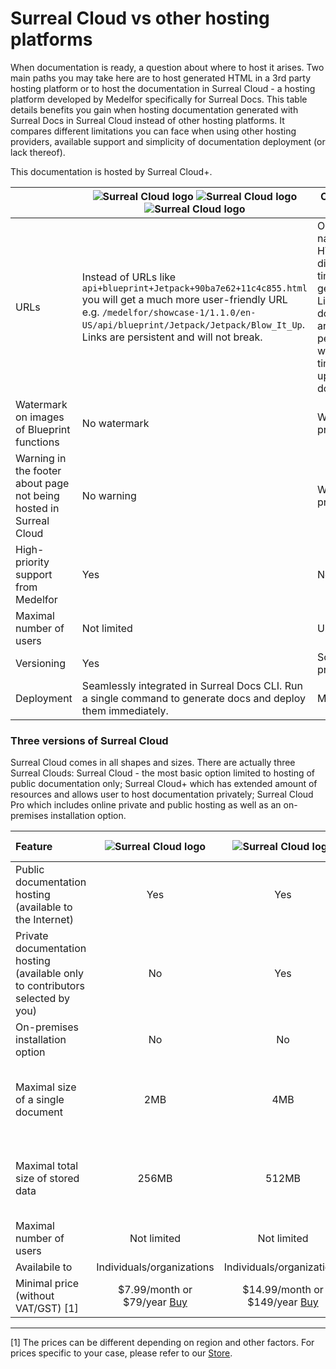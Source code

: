 # Surreal Cloud vs other hosting platforms

When documentation is ready, a question about where to host it arises. Two main paths you may take here are to host generated HTML in a 3rd party hosting platform or to host the documentation in Surreal Cloud - a hosting platform developed by Medelfor specifically for Surreal Docs. This table details benefits you gain when hosting documentation generated with Surreal Docs in Surreal Cloud instead of other hosting platforms. It compares different limitations you can face when using other hosting providers, available support and simplicity of documentation deployment (or lack thereof).

This documentation is hosted by Surreal Cloud+.

|                                                                    | ![Surreal Cloud logo](images/SurrealDocsCloud50.png) ![Surreal Cloud logo](images/SurrealDocsCloudPlus50.png) ![Surreal Cloud logo](images/SurrealDocsCloudPro50.png)                                                                     | Other hosting platforms                                                                                                                                                 |
|--------------------------------------------------------------------|-------------------------------------------------------------------------------------------------------------------------------------------------------------------------------------------------------------------------------------------|-------------------------------------------------------------------------------------------------------------------------------------------------------------------------|
| URLs                                                               | Instead of URLs like `api+blueprint+Jetpack+90ba7e62+11c4c855.html` you will get a much more user-friendly URL e.g. `/medelfor/showcase-1/1.1.0/en-US/api/blueprint/Jetpack/Jetpack/Blow_It_Up`. Links are persistent and will not break. | Obfuscated names of HTML files, different each time you generate docs. Links to documentation are not persistent and will break each time you update the documentaiton. |
| Watermark on images of Blueprint functions                         | No watermark                                                                                                                                                                                                                              | Watermark presented                                                                                                                                                     |
| Warning in the footer about page not being hosted in Surreal Cloud | No warning                                                                                                                                                                                                                                | Warning presented                                                                                                                                                       |
| High-priority support from Medelfor                                | Yes                                                                                                                                                                                                                                       | No support                                                                                                                                                              |
| Maximal number of users                                            | Not limited                                                                                                                                                                                                                               | Usually limited                                                                                                                                                         |
| Versioning                                                         | Yes                                                                                                                                                                                                                                       | Sometimes presented                                                                                                                                                     |
| Deployment                                                         | Seamlessly integrated in Surreal Docs CLI. Run a single command to generate docs and deploy them immediately.                                                                                                                             | Manual                                                                                                                                                                  |

### Three versions of Surreal Cloud

Surreal Cloud comes in all shapes and sizes. There are actually three Surreal Clouds: Surreal Cloud - the most basic option limited to hosting of public documentation only; Surreal Cloud+ which has extended amount of resources and allows user to host documentation privately; Surreal Cloud Pro which includes online private and public hosting as well as an on-premises installation option.

| Feature                                                                        |             ![Surreal Cloud logo](images/SurrealDocsCloud50.png)             | ![Surreal Cloud logo](images/SurrealDocsCloudPlus50.png)                                         |                      ![Surreal Cloud logo](images/SurrealDocsCloudPro50.png)                       |
|:-------------------------------------------------------------------------------|:----------------------------------------------------------------------------:|:---:|:--------------------------------------------------------------------------------------------------:|
| Public documentation hosting (available to the Internet)                       |                                     Yes                                      | Yes                                                                                              |                                                Yes                                                 |
| Private documentation hosting (available only to contributors selected by you) |                                      No                                      | Yes                                                                                              |                                                Yes                                                 |
| On-premises installation option                                                |                                      No                                      | No                                                                                               |                                                Yes                                                 |
| Maximal size of a single document                                              |                                     2MB                                      | 4MB                                                                                              |                     4MB for online hosting; Any amount for on-premises version                     |
| Maximal total size of stored data                                              |                                    256MB                                     | 512MB                                                                                            |                    512MB for online hosting; Any amount for on-premises version                    |
| Maximal number of users                                                        |                                 Not limited                                  | Not limited                                                                                      |                                       Absolutely not limited                                       |
| Availabile to                                                                  |                          Individuals/organizations                           | Individuals/organizations                                                                                      |                                           Organizations                                            |
| Minimal price (without VAT/GST) [1]                                            | \$7.99/month or \$79/year [Buy](https://store.medelfor.com "Medelfor store") | \$14.99/month or \$149/year [Buy](https://store.medelfor.com "Medelfor store") | \$39.99/month or \$399/year [Buy](https://store.medelfor.com/store/organizations "Medelfor store") |

***

[1] The prices can be different depending on region and other factors. For prices specific to your case, please refer to our [Store](https://store.medelfor.com "Medelfor store").
